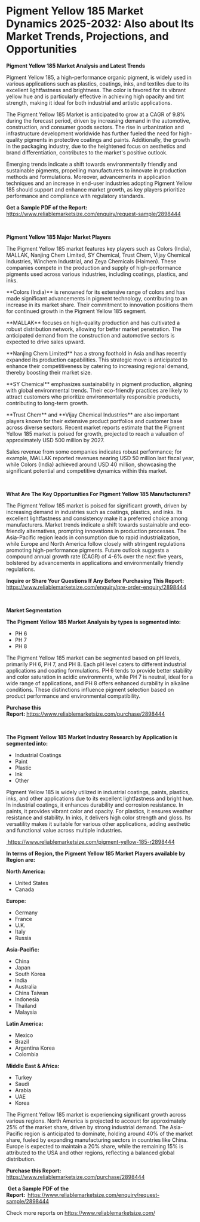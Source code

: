 <p><h1>Pigment Yellow 185 Market Dynamics 2025-2032: Also about Its Market Trends, Projections, and Opportunities</h1></p><p><strong>Pigment Yellow 185 Market Analysis and Latest Trends</strong></p>
<p><p>Pigment Yellow 185, a high-performance organic pigment, is widely used in various applications such as plastics, coatings, inks, and textiles due to its excellent lightfastness and brightness. The color is favored for its vibrant yellow hue and is particularly effective in achieving high opacity and tint strength, making it ideal for both industrial and artistic applications.</p><p>The Pigment Yellow 185 Market is anticipated to grow at a CAGR of 9.8% during the forecast period, driven by increasing demand in the automotive, construction, and consumer goods sectors. The rise in urbanization and infrastructure development worldwide has further fueled the need for high-quality pigments in protective coatings and paints. Additionally, the growth in the packaging industry, due to the heightened focus on aesthetics and brand differentiation, contributes to the market's positive outlook.</p><p>Emerging trends indicate a shift towards environmentally friendly and sustainable pigments, propelling manufacturers to innovate in production methods and formulations. Moreover, advancements in application techniques and an increase in end-user industries adopting Pigment Yellow 185 should support and enhance market growth, as key players prioritize performance and compliance with regulatory standards.</p></p>
<p><strong>Get a Sample PDF of the Report:&nbsp;</strong> <a href="https://www.reliablemarketsize.com/enquiry/request-sample/2898444?utm_campaign=2804&utm_medium=2&utm_source=Github&utm_content=ia&utm_term=15032025&utm_id=pigment-yellow-185">https://www.reliablemarketsize.com/enquiry/request-sample/2898444</a></p>
<p>&nbsp;</p>
<p><strong>Pigment Yellow 185 Major Market Players</strong></p>
<p><p>The Pigment Yellow 185 market features key players such as Colors (India), MALLAK, Nanjing Chem Limited, SY Chemical, Trust Chem, Vijay Chemical Industries, Winchem Industrial, and Zeya Chemicals (Haimen). These companies compete in the production and supply of high-performance pigments used across various industries, including coatings, plastics, and inks.</p><p>**Colors (India)** is renowned for its extensive range of colors and has made significant advancements in pigment technology, contributing to an increase in its market share. Their commitment to innovation positions them for continued growth in the Pigment Yellow 185 segment.</p><p>**MALLAK** focuses on high-quality production and has cultivated a robust distribution network, allowing for better market penetration. The anticipated demand from the construction and automotive sectors is expected to drive sales upward.</p><p>**Nanjing Chem Limited** has a strong foothold in Asia and has recently expanded its production capabilities. This strategic move is anticipated to enhance their competitiveness by catering to increasing regional demand, thereby boosting their market size.</p><p>**SY Chemical** emphasizes sustainability in pigment production, aligning with global environmental trends. Their eco-friendly practices are likely to attract customers who prioritize environmentally responsible products, contributing to long-term growth.</p><p>**Trust Chem** and **Vijay Chemical Industries** are also important players known for their extensive product portfolios and customer base across diverse sectors. Recent market reports estimate that the Pigment Yellow 185 market is poised for growth, projected to reach a valuation of approximately USD 500 million by 2027.</p><p>Sales revenue from some companies indicates robust performance; for example, MALLAK reported revenues nearing USD 50 million last fiscal year, while Colors (India) achieved around USD 40 million, showcasing the significant potential and competitive dynamics within this market.</p></p>
<p>&nbsp;</p>
<p><strong>What Are The Key Opportunities For Pigment Yellow 185 Manufacturers?</strong></p>
<p><p>The Pigment Yellow 185 market is poised for significant growth, driven by increasing demand in industries such as coatings, plastics, and inks. Its excellent lightfastness and consistency make it a preferred choice among manufacturers. Market trends indicate a shift towards sustainable and eco-friendly alternatives, prompting innovations in production processes. The Asia-Pacific region leads in consumption due to rapid industrialization, while Europe and North America follow closely with stringent regulations promoting high-performance pigments. Future outlook suggests a compound annual growth rate (CAGR) of 4-6% over the next five years, bolstered by advancements in applications and environmentally friendly regulations.</p></p>
<p><strong>Inquire or Share Your Questions If Any Before Purchasing This Report:</strong> <a href="https://www.reliablemarketsize.com/enquiry/pre-order-enquiry/2898444?utm_campaign=2804&utm_medium=2&utm_source=Github&utm_content=ia&utm_term=15032025&utm_id=pigment-yellow-185">https://www.reliablemarketsize.com/enquiry/pre-order-enquiry/2898444</a></p>
<p>&nbsp;</p>
<p><strong>Market Segmentation</strong></p>
<p><strong>The Pigment Yellow 185 Market Analysis by types is segmented into:</strong></p>
<p><ul><li>PH 6</li><li>PH 7</li><li>PH 8</li></ul></p>
<p><p>The Pigment Yellow 185 market can be segmented based on pH levels, primarily PH 6, PH 7, and PH 8. Each pH level caters to different industrial applications and coating formulations. PH 6 tends to provide better stability and color saturation in acidic environments, while PH 7 is neutral, ideal for a wide range of applications, and PH 8 offers enhanced durability in alkaline conditions. These distinctions influence pigment selection based on product performance and environmental compatibility.</p></p>
<p><strong>Purchase this Report:&nbsp;</strong><a href="https://www.reliablemarketsize.com/purchase/2898444?utm_campaign=2804&utm_medium=2&utm_source=Github&utm_content=ia&utm_term=15032025&utm_id=pigment-yellow-185">https://www.reliablemarketsize.com/purchase/2898444</a></p>
<p>&nbsp;</p>
<p><strong>The Pigment Yellow 185 Market Industry Research by Application is segmented into:</strong></p>
<p><ul><li>Industrial Coatings</li><li>Paint</li><li>Plastic</li><li>Ink</li><li>Other</li></ul></p>
<p><p>Pigment Yellow 185 is widely utilized in industrial coatings, paints, plastics, inks, and other applications due to its excellent lightfastness and bright hue. In industrial coatings, it enhances durability and corrosion resistance. In paints, it provides vibrant color and opacity. For plastics, it ensures weather resistance and stability. In inks, it delivers high color strength and gloss. Its versatility makes it suitable for various other applications, adding aesthetic and functional value across multiple industries.</p></p>
<p><a href="https://www.reliablemarketsize.com/pigment-yellow-185-r2898444?utm_campaign=2804&utm_medium=2&utm_source=Github&utm_content=ia&utm_term=15032025&utm_id=pigment-yellow-185">&nbsp;https://www.reliablemarketsize.com/pigment-yellow-185-r2898444</a></p>
<p><strong>In terms of Region, the Pigment Yellow 185 Market Players available by Region are:</strong></p>
<p>
    <p> <strong> North America: </strong>
        <ul>
            <li>United States</li>
            <li>Canada</li>
        </ul>
        </p> 
    <p> <strong> Europe: </strong>
        <ul>
            <li>Germany</li>
            <li>France</li>
            <li>U.K.</li>
            <li>Italy</li>
            <li>Russia</li>
        </ul>
        </p> 
    <p> <strong> Asia-Pacific: </strong>
        <ul>
            <li>China</li>
            <li>Japan</li>
            <li>South Korea</li>
            <li>India</li>
            <li>Australia</li>
            <li>China Taiwan</li>
            <li>Indonesia</li>
            <li>Thailand</li>
            <li>Malaysia</li>
        </ul>
        </p> 
    <p> <strong> Latin America: </strong>
        <ul>
            <li>Mexico</li>
            <li>Brazil</li>
            <li>Argentina Korea</li>
            <li>Colombia</li>
        </ul>
        </p> 
    <p> <strong> Middle East & Africa: </strong>
        <ul>
            <li>Turkey</li>
            <li>Saudi</li>
            <li>Arabia</li>
            <li>UAE</li>
            <li>Korea</li>
        </ul>
    </p>
    </p>
<p><p>The Pigment Yellow 185 market is experiencing significant growth across various regions. North America is projected to account for approximately 25% of the market share, driven by strong industrial demand. The Asia-Pacific region is anticipated to dominate, holding around 40% of the market share, fueled by expanding manufacturing sectors in countries like China. Europe is expected to maintain a 20% share, while the remaining 15% is attributed to the USA and other regions, reflecting a balanced global distribution.</p></p>
<p><strong>Purchase this Report: </strong><a href="https://www.reliablemarketsize.com/purchase/2898444?utm_campaign=2804&utm_medium=2&utm_source=Github&utm_content=ia&utm_term=15032025&utm_id=pigment-yellow-185">https://www.reliablemarketsize.com/purchase/2898444</a></p>
<p>&nbsp;<strong>Get a Sample PDF of the Report:&nbsp;&nbsp;</strong><a href="https://www.reliablemarketsize.com/enquiry/request-sample/2898444?utm_campaign=2804&utm_medium=2&utm_source=Github&utm_content=ia&utm_term=15032025&utm_id=pigment-yellow-185">https://www.reliablemarketsize.com/enquiry/request-sample/2898444</a></p>
<p><strong></strong></p>
<p>Check more reports on <a href="https://www.reliablemarketsize.com/?utm_campaign=2804&utm_medium=2&utm_source=Github&utm_content=ia&utm_term=15032025&utm_id=pigment-yellow-185">https://www.reliablemarketsize.com/</a></p>